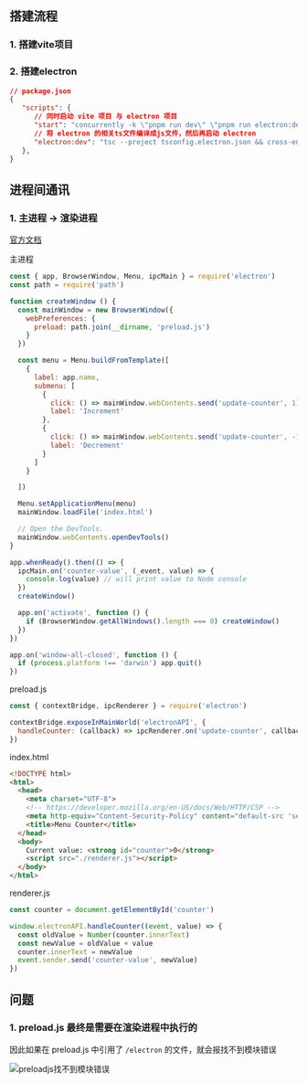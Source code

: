 ## 搭建流程

### 1. 搭建vite项目

### 2. 搭建electron

```json
// package.json
{
   "scripts": {
      // 同时启动 vite 项目 与 electron 项目
      "start": "concurrently -k \"pnpm run dev\" \"pnpm run electron:dev\"",
      // 将 electron 的相关ts文件编译成js文件，然后再启动 electron
      "electron:dev": "tsc --project tsconfig.electron.json && cross-env ENV=dev electron electron-dist/main.js --inspect=5858"
   },
}
```


## 进程间通讯

### 1. 主进程 -> 渲染进程

[官方文档](https://www.electronjs.org/zh/docs/latest/tutorial/ipc#%E6%A8%A1%E5%BC%8F-3%E4%B8%BB%E8%BF%9B%E7%A8%8B%E5%88%B0%E6%B8%B2%E6%9F%93%E5%99%A8%E8%BF%9B%E7%A8%8B)

主进程

```js
const { app, BrowserWindow, Menu, ipcMain } = require('electron')
const path = require('path')

function createWindow () {
  const mainWindow = new BrowserWindow({
    webPreferences: {
      preload: path.join(__dirname, 'preload.js')
    }
  })

  const menu = Menu.buildFromTemplate([
    {
      label: app.name,
      submenu: [
        {
          click: () => mainWindow.webContents.send('update-counter', 1),
          label: 'Increment'
        },
        {
          click: () => mainWindow.webContents.send('update-counter', -1),
          label: 'Decrement'
        }
      ]
    }

  ])

  Menu.setApplicationMenu(menu)
  mainWindow.loadFile('index.html')

  // Open the DevTools.
  mainWindow.webContents.openDevTools()
}

app.whenReady().then(() => {
  ipcMain.on('counter-value', (_event, value) => {
    console.log(value) // will print value to Node console
  })
  createWindow()

  app.on('activate', function () {
    if (BrowserWindow.getAllWindows().length === 0) createWindow()
  })
})

app.on('window-all-closed', function () {
  if (process.platform !== 'darwin') app.quit()
})
```


preload.js

```js
const { contextBridge, ipcRenderer } = require('electron')

contextBridge.exposeInMainWorld('electronAPI', {
  handleCounter: (callback) => ipcRenderer.on('update-counter', callback)
})
```


index.html

```html
<!DOCTYPE html>
<html>
  <head>
    <meta charset="UTF-8">
    <!-- https://developer.mozilla.org/en-US/docs/Web/HTTP/CSP -->
    <meta http-equiv="Content-Security-Policy" content="default-src 'self'; script-src 'self'">
    <title>Menu Counter</title>
  </head>
  <body>
    Current value: <strong id="counter">0</strong>
    <script src="./renderer.js"></script>
  </body>
</html>
```


renderer.js

```js
const counter = document.getElementById('counter')

window.electronAPI.handleCounter((event, value) => {
  const oldValue = Number(counter.innerText)
  const newValue = oldValue + value
  counter.innerText = newValue
  event.sender.send('counter-value', newValue)
})
```

## 问题

### 1. preload.js 最终是需要在渲染进程中执行的

因此如果在 preload.js 中引用了 `/electron` 的文件，就会报找不到模块错误

![preloadjs找不到模块错误](./preloadjs找不到模块错误.png)

